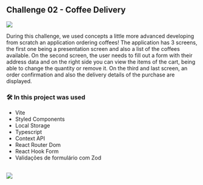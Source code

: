 ## Challenge 02 - Coffee Delivery

<img src="https://user-images.githubusercontent.com/71772559/178171983-f724d1a7-deb4-4d13-aa92-09e1cac4ec36.png" align="center" />

<br />

During this challenge, we used concepts a little more advanced developing from scratch an application ordering coffees! The application has 3 screens, the first one being a presentation screen and also a list of the coffees available. On the second screen, the user needs to fill out a form with their address data and on the right side you can view the items of the cart, being able to change the quantity or remove it. On the third and last screen, an order confirmation and also the delivery details of the purchase are displayed.

### 🛠️ In this project was used

- Vite
- Styled Components
- Local Storage
- Typescript
- Context API
- React Router Dom
- React Hook Form
- Validações de formulário com Zod

<br />

<a href="https://www.figma.com/file/5yT9ZzZmRQRS4yivGGB3pl/Coffee-Delivery/duplicate" target="_blank">
<img src="https://user-images.githubusercontent.com/71772559/178192253-4fe4757c-de57-4878-a38c-a483c25670b1.png" />
</a>

&nbsp;
